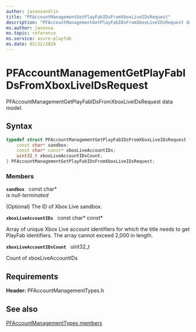 ```yaml
---
author: jasonsandlin
title: "PFAccountManagementGetPlayFabIDsFromXboxLiveIDsRequest"
description: "PFAccountManagementGetPlayFabIDsFromXboxLiveIDsRequest data model."
ms.author: jasonsa
ms.topic: reference
ms.service: azure-playfab
ms.date: 02/22/2024
---
```


# PFAccountManagementGetPlayFabIDsFromXboxLiveIDsRequest  

PFAccountManagementGetPlayFabIDsFromXboxLiveIDsRequest data model.  

## Syntax  
  
```cpp
typedef struct PFAccountManagementGetPlayFabIDsFromXboxLiveIDsRequest {  
    const char* sandbox;  
    const char* const* xboxLiveAccountIDs;  
    uint32_t xboxLiveAccountIDsCount;  
} PFAccountManagementGetPlayFabIDsFromXboxLiveIDsRequest;  
```
  
### Members  
  
**`sandbox`** &nbsp; const char*  
*is null-terminated*  
  
(Optional) The ID of Xbox Live sandbox.
  
**`xboxLiveAccountIDs`** &nbsp; const char* const*  
  
Array of unique Xbox Live account identifiers for which the title needs to get PlayFab identifiers. The array cannot exceed 2,000 in length.
  
**`xboxLiveAccountIDsCount`** &nbsp; uint32_t  
  
Count of xboxLiveAccountIDs
  
  
## Requirements  
  
**Header:** PFAccountManagementTypes.h
  
## See also  
[PFAccountManagementTypes members](../pfaccountmanagementtypes_members.md)  

  
  
